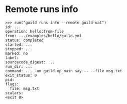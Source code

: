 # Remote runs info

    >>> run("guild runs info --remote guild-uat")
    id: ...
    operation: hello:from-file
    from: .../examples/hello/guild.yml
    status: completed
    started: ...
    stopped: ...
    marked: no
    label:
    sourcecode_digest: ...
    run_dir: ...
    command: ... -um guild.op_main say -- --file msg.txt
    exit_status: 0
    pid:
    flags:
      file: msg.txt
    scalars:
    <exit 0>
